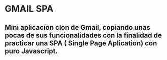 # GMAIL SPA

## Mini aplicacíon clon de Gmail, copiando unas pocas de sus funcionalidades con la finalidad de practicar una SPA ( Single Page Aplication) con puro Javascript.
